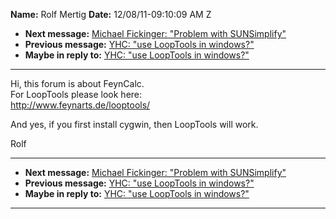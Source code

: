 **Name:** Rolf Mertig
**Date:** 12/08/11-09:10:09 AM Z

  - **Next message:** [Michael Fickinger: "Problem with
    SUNSimplify"](0681.html)
  - **Previous message:** [YHC: "use LoopTools in windows?"](0679.html)
  - **Maybe in reply to:** [YHC: "use LoopTools in windows?"](0679.html)

-----

Hi, this forum is about FeynCalc.  
For LoopTools please look here:  
<http://www.feynarts.de/looptools/>  

And yes, if you first install cygwin, then LoopTools will work.  

Rolf  

-----

  - **Next message:** [Michael Fickinger: "Problem with
    SUNSimplify"](0681.html)
  - **Previous message:** [YHC: "use LoopTools in windows?"](0679.html)
  - **Maybe in reply to:** [YHC: "use LoopTools in windows?"](0679.html)

-----

